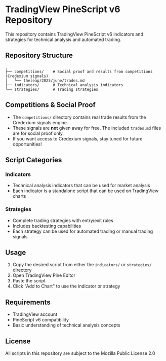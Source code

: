 # TradingView PineScript v6 Repository

This repository contains TradingView PineScript v6 indicators and strategies for technical analysis and automated trading.

## Repository Structure

```
.
├── competitions/    # Social proof and results from competitions (Credexium signals)
│   └── theleap/2025/june/trades.md
├── indicators/      # Technical analysis indicators
└── strategies/      # Trading strategies
```

## Competitions & Social Proof

- The `competitions/` directory contains real trade results from the Credexium signals engine.
- These signals are **not** given away for free. The included `trades.md` files are for social proof only.
- If you want access to Credexium signals, stay tuned for future opportunities!

## Script Categories

### Indicators
- Technical analysis indicators that can be used for market analysis
- Each indicator is a standalone script that can be used on TradingView charts

### Strategies
- Complete trading strategies with entry/exit rules
- Includes backtesting capabilities
- Each strategy can be used for automated trading or manual trading signals

## Usage

1. Copy the desired script from either the `indicators/` or `strategies/` directory
2. Open TradingView Pine Editor
3. Paste the script
4. Click "Add to Chart" to use the indicator or strategy

## Requirements

- TradingView account
- PineScript v6 compatibility
- Basic understanding of technical analysis concepts

## License

All scripts in this repository are subject to the Mozilla Public License 2.0 